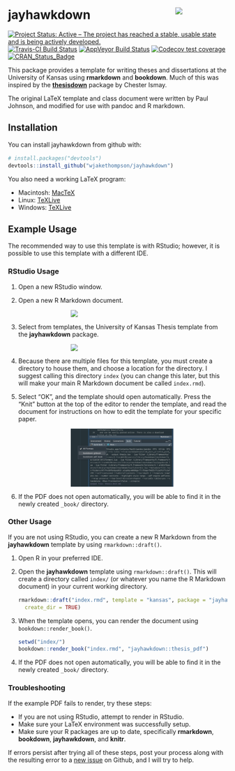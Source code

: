 
<!-- README.md is generated from README.Rmd. Please edit that file -->

# jayhawkdown <img src="man/figures/jayhawkdown-large.png" align="right" width="120" />

<!-- badges: start -->

[![Project Status: Active – The project has reached a stable, usable
state and is being actively
developed.](http://www.repostatus.org/badges/latest/active.svg)](http://www.repostatus.org/#active)
[![Travis-CI Build
Status](https://travis-ci.org/wjakethompson/jayhawkdown.svg?branch=master)](https://travis-ci.org/wjakethompson/jayhawkdown)
[![AppVeyor Build
Status](https://ci.appveyor.com/api/projects/status/github/wjakethompson/jayhawkdown?branch=master&svg=true)](https://ci.appveyor.com/project/wjakethompson/jayhawkdown)
[![Codecov test
coverage](https://codecov.io/gh/wjakethompson/jayhawkdown/branch/master/graph/badge.svg)](https://codecov.io/gh/wjakethompson/jayhawkdown?branch=master)
[![CRAN\_Status\_Badge](http://www.r-pkg.org/badges/version/jayhawkdown)](https://cran.r-project.org/package=jayhawkdown)
<!-- badges: end -->

This package provides a template for writing theses and dissertations at
the University of Kansas using **rmarkdown** and **bookdown**. Much of
this was inspired by the
[**thesisdown**](https://github.com/ismayc/thesisdown) package by
Chester Ismay.

The original LaTeX template and class document were written by Paul
Johnson, and modified for use with pandoc and R markdown.

## Installation

You can install jayhawkdown from github with:

``` r
# install.packages("devtools")
devtools::install_github("wjakethompson/jayhawkdown")
```

You also need a working LaTeX program:

  - Macintosh: [MacTeX](https://tug.org/mactex/mactex-download.html)
  - Linux:
    [TeXLive](https://www.tug.org/texlive/acquire-netinstall.html)
  - Windows: [TeXLive](https://www.tug.org/texlive/windows.html)

## Example Usage

The recommended way to use this template is with RStudio; however, it is
possible to use this template with a different IDE.

### RStudio Usage

1.  Open a new RStudio window.

2.  Open a new R Markdown document.
    
    <img src="README/rmarkdown.png" width="50%" style="display: block; margin: auto;" />

3.  Select from templates, the University of Kansas Thesis template from
    the **jayhawkdown** package.
    
    <img src="README/select-template.png" width="50%" style="display: block; margin: auto;" />

4.  Because there are multiple files for this template, you must create
    a directory to house them, and choose a location for the directory.
    I suggest calling this directory `index` (you can change this later,
    but this will make your main R Markdown document be called
    `index.rmd`).

5.  Select “OK”, and the template should open automatically. Press the
    “Knit” button at the top of the editor to render the template, and
    read the document for instructions on how to edit the template for
    your specific paper.
    
    <img src="README/knit.png" width="50%" style="display: block; margin: auto;" />

6.  If the PDF does not open automatically, you will be able to find it
    in the newly created `_book/` directory.

### Other Usage

If you are not using RStudio, you can create a new R Markdown from the
**jayhawkdown** template by using `rmarkdown::draft()`.

1.  Open R in your preferred IDE.

2.  Open the **jayhawkdown** template using `rmarkdown::draft()`. This
    will create a directory called `index/` (or whatever you name the R
    Markdown document) in your current working directory.
    
    ``` r
    rmarkdown::draft("index.rmd", template = "kansas", package = "jayhawkdown",
      create_dir = TRUE)
    ```

3.  When the template opens, you can render the document using
    `bookdown::render_book()`.
    
    ``` r
    setwd("index/")
    bookdown::render_book("index.rmd", "jayhawkdown::thesis_pdf")
    ```

4.  If the PDF does not open automatically, you will be able to find it
    in the newly created `_book/` directory.

### Troubleshooting

If the example PDF fails to render, try these steps:

  - If you are not using RStudio, attempt to render in RStudio.
  - Make sure your LaTeX environment was successfully setup.
  - Make sure your R packages are up to date, specifically
    **rmarkdown**, **bookdown**, **jayhawkdown**, and **knitr**.

If errors persist after trying all of these steps, post your process
along with the resulting error to a [new
issue](https://github.com/wjakethompson/jayhawkdown/issues) on Github,
and I will try to help.
